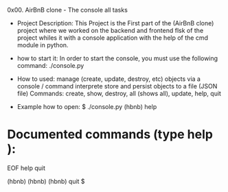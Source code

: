 0x00. AirBnB clone - The console all tasks

- Project Description:
This Project  is the First part of the (AirBnB clone) project where we worked on the backend and frontend flsk
of the project whiles it with a console application with the help of the cmd module in python.

- how to start it:
In order to start the console, you must use the following command: ./console.py

- How to used:
manage (create, update, destroy, etc) objects via a console / command interprete
store and persist objects to a file (JSON file)
Commands: create, show, destroy, all (shows all), update, help, quit

- Example how to open:
$ ./console.py
(hbnb) help

Documented commands (type help <topic>):
========================================
EOF  help  quit

(hbnb)
(hbnb)
(hbnb) quit
$
